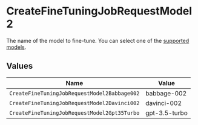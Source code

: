 # CreateFineTuningJobRequestModel2

The name of the model to fine-tune. You can select one of the
[supported models](/docs/guides/fine-tuning/what-models-can-be-fine-tuned).



## Values

| Name                                         | Value                                        |
| -------------------------------------------- | -------------------------------------------- |
| `CreateFineTuningJobRequestModel2Babbage002` | babbage-002                                  |
| `CreateFineTuningJobRequestModel2Davinci002` | davinci-002                                  |
| `CreateFineTuningJobRequestModel2Gpt35Turbo` | gpt-3.5-turbo                                |